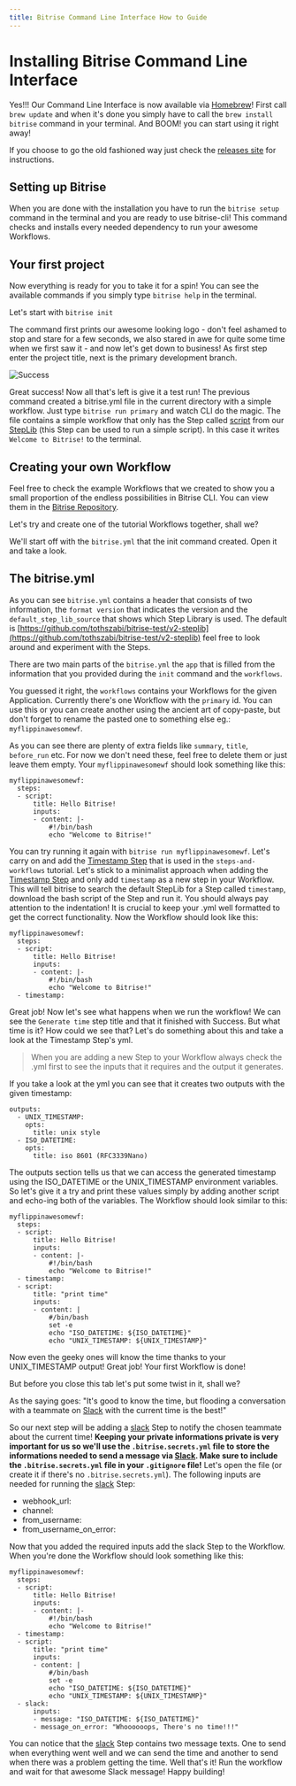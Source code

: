 ```yaml
---
title: Bitrise Command Line Interface How to Guide
---
```


# Installing Bitrise Command Line Interface

Yes!!! Our Command Line Interface is now available via [Homebrew](https://github.com/Homebrew/homebrew/tree/master/share/doc/homebrew#readme)! First call `brew update` and when it's done you simply have to call the `brew install bitrise` command in your terminal. And BOOM! you can start using it right away!

If you choose to go the old fashioned way just check the [releases site](https://github.com/tothszabi/bitrise-test/v2/releases) for instructions.

## Setting up Bitrise

When you are done with the installation you have to run the `bitrise setup` command in the terminal and you are ready to use bitrise-cli! This command checks and installs every needed dependency to run your awesome Workflows.

## Your first project

Now everything is ready for you to take it for a spin! You can see the available commands if you simply type `bitrise help` in the terminal.

Let's start with `bitrise init`

The command first prints our awesome looking logo - don't feel ashamed to stop and stare for a few seconds, we also stared in awe for quite some time when we first saw it - and now let's get down to business! As first step enter the project title, next is the primary development branch.

![Success](images/success.gif "Success")

Great success! Now all that's left is give it a test run! The previous command created a bitrise.yml file in the current directory with a simple workflow. Just type `bitrise run primary` and watch CLI do the magic.
The file contains a simple workflow that only has the Step called [script](https://github.com/tothszabi/bitrise-test/v2-steplib/tree/master/steps/script) from our [StepLib](https://github.com/bitrise-io/steps-script) (this Step can be used to run a simple script). In this case it writes `Welcome to Bitrise!` to the terminal.

## Creating your own Workflow

Feel free to check the example Workflows that we created to show you a small proportion of the endless possibilities in Bitrise CLI. You can view them in the [Bitrise Repository](https://github.com/tothszabi/bitrise-test/v2).

Let's try and create one of the tutorial Workflows together, shall we?

We'll start off with the `bitrise.yml` that the init command created. Open it and take a look.

## The bitrise.yml

As you can see `bitrise.yml` contains a header that consists of two information, the `format version` that indicates the version and the `default_step_lib_source` that shows which Step Library is used. The default is [https://github.com/tothszabi/bitrise-test/v2-steplib](https://github.com/tothszabi/bitrise-test/v2-steplib) feel free to look around and experiment with the Steps.

There are two main parts of the `bitrise.yml` the `app` that is filled from the information that you provided during the `init` command and the `workflows`.

You guessed it right, the `workflows` contains your Workflows for the given Application. Currently there's one Workflow with the `primary` id. You can use this or you can create another using the ancient art of copy-paste, but don't forget to rename the pasted one to something else eg.: `myflippinawesomewf`.

As you can see there are plenty of extra fields like `summary`, `title`, `before_run` etc. For now we don't need these, feel free to delete them or just leave them empty. Your `myflippinawesomewf` should look something like this:

    myflippinawesomewf:
      steps:
      - script:
          title: Hello Bitrise!
          inputs:
          - content: |-
              #!/bin/bash
              echo "Welcome to Bitrise!"

You can try running it again with `bitrise run myflippinawesomewf`. Let's carry on and add the [Timestamp Step](https://github.com/tothszabi/bitrise-test/v2-steplib/tree/master/steps/timestamp/0.9.0) that is used in the `steps-and-workflows` tutorial.
Let's stick to a minimalist approach when adding the [Timestamp Step](https://github.com/tothszabi/bitrise-test/v2-steplib/tree/master/steps/timestamp/0.9.0) and only add `timestamp` as a new step in your Workflow. This will tell bitrise to search the default StepLib for a Step called `timestamp`, download the bash script of the Step and run it. You should always pay attention to the indentation! It is crucial to keep your .yml well formatted to get the correct functionality.
Now the Workflow should look like this:

    myflippinawesomewf:
      steps:
      - script:
          title: Hello Bitrise!
          inputs:
          - content: |-
              #!/bin/bash
              echo "Welcome to Bitrise!"
      - timestamp:

Great job! Now let's see what happens when we run the workflow! We can see the `Generate time` step title and that it finished with Success. But what time is it? How could we see that? Let's do something about this and take a look at the Timestamp Step's yml.

> When you are adding a new Step to your Workflow always check the .yml first to see the inputs that it requires and the output it generates.

If you take a look at the yml you can see that it creates two outputs with the given timestamp:

    outputs:
      - UNIX_TIMESTAMP:
        opts:
          title: unix style
      - ISO_DATETIME:
        opts:
          title: iso 8601 (RFC3339Nano)

The outputs section tells us that we can access the generated timestamp using the ISO_DATETIME or the UNIX_TIMESTAMP environment variables. So let's give it a try and print these values simply by adding another script and echo-ing both of the variables. The Workflow should look similar to this:

    myflippinawesomewf:
      steps:
      - script:
          title: Hello Bitrise!
          inputs:
          - content: |-
              #!/bin/bash
              echo "Welcome to Bitrise!"
      - timestamp:
      - script:
          title: "print time"
          inputs:
          - content: |
              #/bin/bash
              set -e
              echo "ISO_DATETIME: ${ISO_DATETIME}"
              echo "UNIX_TIMESTAMP: ${UNIX_TIMESTAMP}"

Now even the geeky ones will know the time thanks to your UNIX_TIMESTAMP output! Great job! Your first Workflow is done!

But before you close this tab let's put some twist in it, shall we?

As the saying goes: "It's good to know the time, but flooding a conversation with a teammate on [Slack](https://slack.com/) with the current time is the best!"

So our next step will be adding a [slack](https://github.com/tothszabi/bitrise-test/v2-steplib/tree/master/steps/slack/2.1.0) Step to notify the chosen teammate about the current time! **Keeping your private informations private is very important for us so we'll use the `.bitrise.secrets.yml` file to store the informations needed to send a message via [Slack](https://slack.com/). Make sure to include the `.bitrise.secrets.yml` file in your `.gitignore` file!** Let's open the file (or create it if there's no `.bitrise.secrets.yml`). The following inputs are needed for running the [slack](https://github.com/tothszabi/bitrise-test/v2-steplib/tree/master/steps/slack/2.1.0) Step:

- webhook_url:
- channel:
- from_username:
- from_username_on_error:

Now that you added the required inputs add the slack Step to the Workflow. When you're done the Workflow should look something like this:

    myflippinawesomewf:
      steps:
      - script:
          title: Hello Bitrise!
          inputs:
          - content: |-
              #!/bin/bash
              echo "Welcome to Bitrise!"
      - timestamp:
      - script:
          title: "print time"
          inputs:
          - content: |
              #/bin/bash
              set -e
              echo "ISO_DATETIME: ${ISO_DATETIME}"
              echo "UNIX_TIMESTAMP: ${UNIX_TIMESTAMP}"
      - slack:
          inputs:
          - message: "ISO_DATETIME: ${ISO_DATETIME}"
          - message_on_error: "Whoooooops, There's no time!!!"

You can notice that the [slack](https://github.com/tothszabi/bitrise-test/v2-steplib/tree/master/steps/slack/2.1.0) Step contains two message texts. One to send when everything went well and we can send the time and another to send when there was a problem getting the time.
Well that's it! Run the workflow and wait for that awesome Slack message! Happy building!

